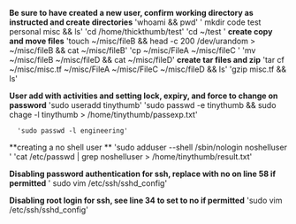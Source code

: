**Be sure to have created a new user, confirm working directory as instructed
and create directories**
 'whoami && pwd'
 ' mkdir code test personal misc && ls'
   'cd /home/thickthumb/test'
    'cd ~/test '
**create copy and move files**
    'touch ~/misc/fileB && head -c 200 /dev/urandom > ~/misc/fileB && cat ~/misc/fileB'
      'cp ~/misc/FileA ~/misc/fileC '
      'mv ~/misc/fileB ~/misc/fileD && cat ~/misc/fileD'
**create tar files and zip**
      'tar cf ~/misc/misc.tf ~/misc/FileA  ~/misc/FileC ~/misc/fileD && ls'
      'gzip misc.tf && ls'

**User add with activities and setting lock, expiry, and 
force to change on password**
      'sudo useradd tinythumb'
      'sudo passwd -e tinythumb && sudo chage -l tinythumb > /home/tinythumb/passexp.txt'

      'sudo passwd -l engineering'

**creating a no shell user **
      'sudo adduser  --shell /sbin/nologin noshelluser '
      'cat /etc/passwd | grep noshelluser > /home/tinythumb/result.txt'

**Disabling password authentication for ssh, replace with no 
on line 58 if permitted**
     ' sudo vim /etc/ssh/sshd_config'

**Disabling root login for ssh, see line 34 to set to no if 
permitted**
      'sudo vim /etc/ssh/sshd_config'
